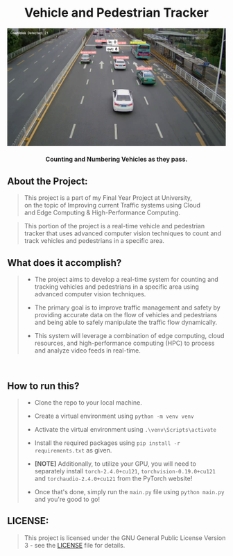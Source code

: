 <h1 align="center">Vehicle and Pedestrian Tracker</h1>

![working model](imgs/image.png)
<h4 align="center">Counting and Numbering Vehicles as they pass.</h4>

## About the Project:
> This project is a part of my Final Year Project at University, <br>
> on the topic of Improving current Traffic systems using Cloud <br>
> and Edge Computing & High-Performance Computing.

> This portion of the project is a real-time vehicle and pedestrian <br>
> tracker that uses advanced computer vision techniques to count and <br>
> track vehicles and pedestrians in a specific area.



## What does it accomplish?
>
> - The project aims to develop a real-time system for counting and tracking vehicles and pedestrians in a specific area using advanced computer vision techniques. 
>
> - The primary goal is to improve traffic management and safety by providing accurate data on the flow of vehicles and pedestrians and being able to safely manipulate the traffic flow dynamically. 
>
> - This system will leverage a combination of edge computing, cloud resources, and high-performance computing (HPC) to process and analyze video feeds in real-time.
<br>

## How to run this?
> - Clone the repo to your local machine.
>
> - Create a virtual environment using `python -m venv venv`
>
> - Activate the virtual environment using `.\venv\Scripts\activate`
>
> - Install the required packages using `pip install -r requirements.txt` as given.
>
> - **[NOTE]** Additionally, to utilize your GPU, you will need to separately install `torch-2.4.0+cu121`, `torchvision-0.19.0+cu121` and `torchaudio-2.4.0+cu121` from the PyTorch website!
>
> - Once that's done, simply run the `main.py` file using `python main.py` and you're good to go!


## LICENSE:
>
> This project is licensed under the GNU General Public License Version 3 - see the [LICENSE](./LICENSE) file for details.
